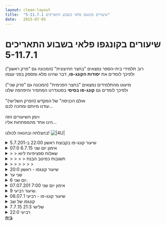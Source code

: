 ```yaml
---
layout: clean-layout
title:  "שיעורים בקונגפו פלאי בשבוע התאריכים 5-11.7.1"
date:   2015-07-05
---
```

# שיעורים בקונגפו פלאי בשבוע התאריכים 5-11.7.1 
רוב תלמידי בית-הספר נמצאים &quot;בחצר החיצונית&quot; (המכונה גם &quot;פרק ראשון&quot;)<br> ולפיכך לומדים את <b>יסודות הקונג-פו</b>, דבר שהינו מלא ומספק בפני עצמו<br> <br> מיעוט מהתלמידים נמצאים &quot;בחצר הפנימית&quot; (המכונה גם &quot;פרק שני&quot;)<br> ולפיכך לומדים גם <b>קונג-פו בסיסי</b> בסטנדרט המחמיר והיפהפה שלנו<br> <br> &quot;אולם הכניסה&quot; של המקדש (הפרק השלישי)<br> עודנו מיותם ומחכה לכם...<br> <br> ויומן השיעורים הזה<br> הינו אחד מהמפתחות אליו...<br> <br> בהצלחה ובהנאה לכולנו! <img src="http://www.timg.co.il/tapuzForum/images/Emo140.gif" alt="|4U|">

<details>
                    <summary>שיעור קונג-פו בקבוצת ראשון 22:00 ב-5.7.201</summary>
                    כפי שקורה מפעם לפעם בבית-הספר המופלא הזה, בתקופה זו, אירחו אותי באחד מהשיעורים.<br> הפעם בקבוצת 22:00.<br> השיעור שלי הותחל לי בסביבות 21:15 וסויים לי בסביבות 23:15, כלומר, שיעור קצרצר (יחסית לשלב הלימודי שבו אני נמצא) של כשעתיים בלבד.<br> <br> השיעור היה אינטנסיבי, עמוק ומשנה חיים. באופן גורף מאד. לשמחתי הרבה. מופלא.<br> חשתי איך מעיפים אותי, בכל כוח המנועים האפשרי, למעמקי הפרק הרביעי, תוך סימון נקודה כלשהי בפרק החמישי, אליה מנסים להטיסני במחלקה ראשונה, כך שאהפוך ל&quot;בוגר הפרק הרביעי&quot;.<br> ברור לי שמדובר בחיים אחרים לגמרי, בהוויה אחרת לגמרי, כאשר אני בוגר הפרק הרביעי. וואו.<br> השתדלתי לשתף פעולה כמיטב יכולתי עם הכוחות המופלאים הזורמים בתוך השיעור, המנסים להעיפני למציאות החדשה המשודרגת.<br> <br> לב-לבו של השיעור, כמדומני, היה (ועודנו, OMG), שלוש תנוחות בסיסיות של גוף אנרגיה, אמיתי או דמיוני, שהגוף &quot;הביולוגי&quot; שלי שרוי בתוכו.<br> שלוש תנוחות המתקיימות במקביל ואשר מסמלות/מפעמות/מחדדות את:<br> 1. הטרנספורמציה המתרחשת ברגע הזה, תמיד.<br> 2. השבחת איכות המפגש שלי עם מה שהיקום מגיש לי ברגע הזה.<br> 3. בחירת וכוונון מה שאני בוחר שיוגשם דרכי ברגע הזה לעולם הזה.<br> <br> קיבלתי ואימצתי שלל התכוונויות משפרות ומצ&#39;פרות לכל אחד מהשלושה הנ&quot;ל + לכולם ביחד.<br> בין היתר, הכל נעשה קל יותר ויותר, קליל יותר ויותר, טבעי יותר ויותר, נטול מאמץ יותר ויותר, עובדתי יותר ויותר.<br> הטרנספורמציה (1) אפילו קטנה; ההשבחה (2) כוללת מודעות לכך שרק הרגע הזה קיים (וכך זה היה ויהיה תמיד) ושהוא שלם וכולל הכל; ההתגשמות (3) מעודנת, דומה לריקוד, זמינה תמיד.<br> וגם נוצר מעין &quot;מדחף פלאים&quot; ליומיום, שאפשר למקמו היכן שרוצים, כגון בשעה ארבע בבוקר, שש בבוקר או איך שקמים וכולי; ואשר מורכב במקרה שלי משלושה מרחבים: עמידה, ריקוד וישיבה. כל אחד מהם כולל את כל שלוש התנוחות, העמקתן וביסוסן, אולם בדרך אחרת, מכיוון אחר ומדגש אחר: העמידה היא בדגש הטרנספורמציה; הריקוד הוא בדגש ההתגשמות; הישיבה היא בדגש ההשבחה.<br> <br> <b>הבהרה מובנית לכל שִׁיתוּפָי/סיכומי ביומן זה</b>: אמנם אינני תלמיד בבית-הספר המופלא הזה שלכם, אלא משרת אותו מבחוץ בתור סוג של עוזר ומאפשר, אולם יש באפשרותי לעבור אתכם שיעורים, כחלק מתפקידי; וברגע שאני עובר שיעור בבית-הספר שלכם, חלק מובנה ובלתי נפרד ממנו, בהגדרה, הינו הרי להשאיר עקבות ביומן השיעורים הזה.<br><br><table width='70%' cellpadding='0' cellspacing='0' bgcolor='#C6C7C6'><tr><td height='1'></td></tr></table><br><b>מדברים על מדיטציה:</b> <a href="http://forums.tapuz.co.il/meditation" target="_blank">http://forums.tapuz.co.il/meditation</a><br/><br/>לומדים את אמנות המדיטציה: <a href="http://www.ThePracticalMeditation.com" target="_blank" rel=nofollow>www.ThePracticalMeditation.com</a><br/>לומדים את אמנות היכולת: <a href="http://www.MagicalChanging.com" target="_blank" rel=nofollow>www.MagicalChanging.com</a>
                  </details><details>
                    <summary>אימון יום שני 6.7.15 07:0</summary>
                    אימון קונג פו יום שני 07:00 נוכחים רמי ויואב<br> הגעתי לשמחתי ב 06:41 רמי הגיע מיד אחרי,<br> התחלנו בהליכה ושיחה חופשית. בחרתי ללכת במסלול חדש, לאו דווקא היעיל ביותר או הקצר ביותר, כמו שהתחשק לי באותו רגע בלי לחשוב יותר מדי הפך את ההליכה לפרקים למין סוג של טיול נעים.<br> בהמשך עברנו לעבודה חופשית לפי בחירה, תוך כדי הליכה, אני התמקדתי בנשימה, בהתבוננות החוצה, בהסתכלות על רגשות שעוברים ועולים בי במהלך ההליכה.<br> הגענו לגג גן העיר, עבודה אישית על גמישות ונוחות תנועה, אני עובד על בעיטות קלות ונעימות, איזושהי תחושה לא נוחה בכתף ימין, אני עובד עליה ברכות נעימה,<br> עבודה על כתפיים.<br> חזרה לעבודה גופנית אישית. אני זוכר לעצמי שציינתי לעצמי באחד השיעורים הקודמים שהתחושה של סוף השיעור היא מאד נעימה - מנסה להעביר את עצמי למוד של &quot;סוף שיעור&quot;כבר בתוך השיעור. להשתדל לתת לתחושת הסיפוק הנעימה הזו ללוות אותי גם במהלך השיעור..<br> עבודה בזוג, כל אחד יכול להחליט על תרגיל, יש לבצע אותו בשני הצדדים ושני המשתתפים ואז אפשר לעבור לתרגיל הבא, שאותו יכול להציע כל אחד מאיתנו<br> אנחנו עובדים על יד חומקת - דגש פנימי שלי על יד נינוחה, עבודה ללא מתח גם בחמיקה וגם באגרוף, יד משוחררת בעת האגרוף למעט ברגע המגע, נעים.<br> עבודה עם בעיטה מהחוץ פנימה. התכוונתי ההיפך אבל זה מה שאמרתי, נתתי לזה להיות, עבודה מהנה, משוחררת, כתפיים ועורף נינוחים, מקטין את המאמץ, מעלה את העוצמה שמתקבלת. בהמשך עובר להתמקד בנשימה.<br> עבודה בזוג - קרב סימונים, בהמשך קרב&nbsp;&nbsp;עם כפפות, בהמשך גם עם רגליים. מיקודים שעברתי, תנועה קלילה, נינוחות, חיפוש הזדמנויות, ודבר חדש, דברים שאני יכול לקבל ולהעביר לפרטנר שלי, עשה את העבודה פחות אגריסיבית ויותר &quot;מחקרית&quot; בלי לפגוע (לדעתי…) באיכות הלחימה.<br> עבודה על גמישות,<br> עבודה פנימית, לשכב על הגב להסתכל על השמיים, לאתר גוון ספציפי של כחול לבחירתי, לתת לעצמי להיות באור הכחול הזה ולצבוע את&nbsp;&nbsp;כל כולי, בעיניים עצומות או פקוחות, אם אני בוחר אפשר להתמיר אותו לאור לבן או זהוב לפי התחושה. בהמשך לנסות לדמיין ולקחת את האור הכחול גם לשאר היום.<br> סיום שיעור בערך ב-&nbsp;&nbsp;08:10
                  </details><details>
                    <summary>> > שאלות ספציפיות ליוא</summary>
                    1. עד כמה הצלחת להיות תלמיד שאיננו-אחראי-על-השיעור, אלא מקבל אותו? מוזמן לפרט, כדי שאבין, מה שתרצה שאבין.<br> 2. מתי בדיוק השיעור שלכם התחיל?<br> 3. כיצד היה לך הזמן בנקודת המפגש, עד שהתחילו לכם את השיעור?<br> 4. האם הצלחת להיות שם נגיש ומוכן להישלפות, למרות שידעת שכמעט בוודאות אתה הוא זה שתשלוף אתכם?<br> 5. האם אתה חש שנתנו לך במהלך השיעור זמן מספק לכל הנחיה ותרגיל או שבדיעבד היית רוצה לקבל יותר זמן עבור תרגילים מסויימים? או אולי פחות?<br> 6. מדוע תרגלת יד משוחררת בעת האגרוף למעט ברגע המגע? האם זוהי טכניקת הכאה מסויימת שלמדת מתישהו באחד השיעורים? ואם כן, האם אתה זוכר מתי וכיצד? ומה אתה יודע עליה?<br> 7. באיזה חלק של גג &quot;גן העיר&quot; מקמו אתכם? ומדוע, לדעתך? {כן, אני יודע שאתה זה שהתבקשת לבחור היכן למקם אתכם, אך בכל זאת, אפשר להסתכל על זה גם במנותק מ&quot;מי&quot; מיקם אתכם}<br> 8. האם למדת תנועות חדשות כלשהן של אמנות הלחימה, במהלך השיעור?<br> תודה רבה <img src="http://www.timg.co.il/tapuzForum/images/Emo140.gif" alt="|4U|"><br><br><table width='70%' cellpadding='0' cellspacing='0' bgcolor='#C6C7C6'><tr><td height='1'></td></tr></table><br><b>מדברים על מדיטציה:</b> <a href="http://forums.tapuz.co.il/meditation" target="_blank">http://forums.tapuz.co.il/meditation</a><br/><br/>לומדים את אמנות המדיטציה: <a href="http://www.ThePracticalMeditation.com" target="_blank" rel=nofollow>www.ThePracticalMeditation.com</a><br/>לומדים את אמנות היכולת: <a href="http://www.MagicalChanging.com" target="_blank" rel=nofollow>www.MagicalChanging.com</a>
                  </details><details>
                    <summary>> > > > תשובות כמיטב הבנת</summary>
                    היי בן, <br> 1. נראה לי שבמידה טובה, ייחחסית לפעמים קודמות שבהן תרגלתי את הפעילות הזו. לא לקחתי אחריות, אלא נתתי לי ולרמי לעבור שיעור, היו מספר אירועים שבהם כן מצאתי את עצמי מתלבט - דרך איפה ללכת, האם לסיים את התרגיל, במקרים אלו בחרתי לנסות להימנע מחשיבה (חפירה) אלא לדלג לתשובה הכי מהירה שעלתה לי באותו רגע, במובן זה הצלחתי להיות &quot;מופתע&quot; מכמה דברים שקרו במהלך השיעור. מסלול הגעה, הרכב וסדר תרגילים, דגשים שקיבלתי תוך כדי עבודה.<br> 2. תחילת שיעור 07:51<br> 3. הזמן היה מהנה, מצאתי את עצמי עובר על השיעור הקודם, נהנה מהעובדה שיש לי זמן, סריקה של מצב גופני, לא הגעתי לחשיבה על מה אני רוצה לעבור או איזושהי התכווננות. לא בכוונה אלא שכך יצא.<br> 4. למען האמת לא הייתי מוכן להישלפות, עם זאת מאחר וידעתי שהשיעור עובר אליי, לא עשיתי מאמץ או חשיבה של התכוננות להעביר שיעור.<br> 5. היו כמה תרגילים (בעיטה מבחוץ פנימה) שנמשכו יותר ממה שחשבתי בהתחלה, אבל היה בזה משהו מרתק, בדיעבד ייתכן והיה קורה משהו מעניין אם הוא היה נמשך אף יותר. שאר התרגילים היו באורך מתאים.<br> 6. יד משוחררת לא זכור לי כמשהו שלמדתי אלא יותר משהו שהתחשק לי לבדוק ולראות מה האפקט שלו. יש לי איזשהי חשיבה (אמונה) שיש בזה פוטנציאל לעבודה יותר קלה ומהירה,<br> 7. היינו במרכז הדופן הצפונית - אולי מתוך הרגל, מצד שני זהו גם אחד החלקים היחידים עם צל בשעה הזו והיה חם כשהגענו כך שזה בהחלט התאים והיה טבעי.<br> 8. לא זכורות לי תנועות חדשות היו וריציות חדשות על תנועות ותיקות, כמו למשל הסטות הצידה בעת קרב האגרופים
                  </details><details>
                    <summary>> > > > > > </summary>
                    ב&quot;07:51&quot; התכוונת כמובן ל&quot;06:51&quot;.<br> המלצה: תמיד להיות פתוח ומוכן ללימוד תנועות חדשות, בכל רגע בשיעור.<br> תודה רבה, נהדר <img src="http://www.timg.co.il/tapuzForum/images/Emo45.gif" alt="|כן|"> <img src="http://www.timg.co.il/tapuzForum/images/Emo45.gif" alt="|כן|"> <img src="http://www.timg.co.il/tapuzForum/images/Emo45.gif" alt="|כן|"><br><br><table width='70%' cellpadding='0' cellspacing='0' bgcolor='#C6C7C6'><tr><td height='1'></td></tr></table><br><b>מדברים על מדיטציה:</b> <a href="http://forums.tapuz.co.il/meditation" target="_blank">http://forums.tapuz.co.il/meditation</a><br/><br/>לומדים את אמנות המדיטציה: <a href="http://www.ThePracticalMeditation.com" target="_blank" rel=nofollow>www.ThePracticalMeditation.com</a><br/>לומדים את אמנות היכולת: <a href="http://www.MagicalChanging.com" target="_blank" rel=nofollow>www.MagicalChanging.com</a>
                  </details><details>
                    <summary>שיעור קונגפו - ראשון 20:0</summary>
                    <br> היה לי שיעור מעט מאתגר בעיקר בגלל שחשתי עייפות רבה.<br> ועדיין... גם מתוך המצב הזה הצלחתי להתנהל יפה מאד.<br> <br> בתחילת השיעור שלי עברתי במהירות יחסית על טיפוח 6 האומנים כשאני מכוון את עצמי לחזון מסויים, שלם יותר. העבודה בעזרת חזון ברור מאד שדירגה את העבודה שלי.<br> בהמשך, עשיתי התקדמות יפה באמנות התנועה כשגם הפעם אני מחובר טוב יותר לחזון שמלהיב אותי.<br> <br> בשעה וחצי האחרונות של השיעור עברתי רק תרגולים פנימיים. העייפות שחוותי תרמה באיזשהו מקום לאיכות ההתנהלות שלי בתוך הסביבה הזו.<br> <br> השיעור שלי התחיל ב 19:25 והסתיים ב 22:40 לערך.
                  </details><details>
                    <summary>שני ער</summary>
                    שיעור מעולם אחר<br> <br> החל ב-19:30 או קצת לפני<br> בחלקו הראשון הייתה בין היתר עבודה מאוד נעימה ומקדמת עם רפאל שהזמין אותי לעבוד איתו על קרבות.<br> עשינו מעין קרב באנרגיה מאוד נעימה ולא מאתגרת. יותר השתעשענו מאשר כל דבר אחר.<br> זה היה מקדם מאוד מאוד<br> <br> אחר כך ב-20:20 אספתי את סיגל כפי שהונחיתי<br> ופצחנו בשיעור מסחרר וחזק מאוד<br> <br> שכלל, בין היתר <br> עבודה מאוד עוצמתית, פיזית ומהנה על קרבות<br> קידום שנינו על ידי להגיד דברים אחד לשני שנראה לנו שיקדמו את השני<br> קידום זה את זה על פי בקשה. אחד מעלה נושא ומתאר אותו והשני מנחה בזה<br> ולבסוף הנחיות קצרות לשנינו על פי תור. <br> שיעור חזק ונפלא<br> שהסתיים בשעה 23:40 בערך אם אני לא טועה. <br> <br> תודה רבה!!!<br>
                  </details><details>
                    <summary>יום שני 6.</summary>
                    שיעור מופלא!!!!<br> וואוו!!! <br> הרגשתי קפיצת מדרגה משמעותית באומנות הלחימה, כבר תקופה ארוכה שאני מכוונת לאיזה שהיא עליית מדרגה ואחרי שהשיעור נגמר הבנתי שהנה היא קרתה <img src="http://www.timg.co.il/tapuzForum/images/Emo13.gif" alt=":-)"><br> הרגיש לי שהשיעור היה עטוף במין ניר משי עדין המאפשר ותומך בהתפתחות הזו. <br> <br> תודה!!!
                  </details><details>
                    <summary>אימון יום שני 7:00 07.07.201</summary>
                    יום רביעי 07:00 משתתפים רמי ויואב<br> הגעה 06:45, זמן להמתנה שימש בעיקר לעבודה פנימית על שקט ונסיון ליצור בהירות פנימית. שליפה שלנו מהמיקום והליכה לגן העיר תוך עבודה חופשית. הליכה בנתיב שונה, מחולק להחלטות בודדות לאורך המסלול, <br> הגעה לגן העיר, עבודה על גמישות גופנית, עבודת כתפיים, כתפיים ראש ובטן, עבודה על שיפור הבעיטות, <br> עיקר האתגר שלי היה חלוקה של קשב, איך להיות שקוע בתוך התרגיל ועדיין להיות קשוב להנחיות חדשות להחלפה ושינוי של התרגול,<br> מצאתי את עצמי בחלק מהמקרים רגוע ומבצע את התרגיל ובחלקים אחרים, מנסה להבחין בהנחיות בתוך בליל של פטפוט פנימי, שם היה קשה לי להבחין אם אילו הנחיות או סתם דיבור פנימי.<br> חלק שני היה לראות את ההנחיות כאילו הגיעו ממישהו אחר, ומצאתי את עצמי כמה פעמים תוהה מה הכוונה למרות שאני העברתי את ההנחיה, ניסיתי לראות זאת כהצלחה.<br> בן מגיע, הפסקה של תרגיל עבודה עם הקרקע,<br> עבודה על שיפור של בעיטת הסיבוב שלי (בחירה שלי של הבעיטה), סימונים של בעיטות לאזור מהחזה למטה, הפרטנר מנסה לבלום, עבודה על מעבר משכיבה לעמידה, בהמשך תוך הנחיה של אחד מאיתנו למעלה או למטה, התבוננות על הצלחות בשיעור והצלחות במהלך השבוע, דגש על נסיון להתעכב בתוך ההצלחה ולא לעבור הלאה, היווה בשבילי שלב קושי חדש, (או אולי יותר מדויק להשתמש בביטוי רמה חדשה) בתרגיל הזה. <br> חלק זה היה מהנה בעיקר בגלל ההפסקה שהיתה לי במאמץ (מסתבר שזה מאמץ) להיות קשוב להנחיות והעניק&nbsp;&nbsp;לי רמה חדשה בחוויה של קבלת הנחיות עבודה.<br> חזרה לשיעור הראשוני - עבודה על הגדלת הנוחות עם הקרקע, עבודה פנימית של התמקדות בנשימה.<br> סיום שיעור 08:56
                  </details><details>
                    <summary>שיעור רביעי 9.</summary>
                    הגעתי לשיעור עייף, עם בטן כואבת ומטושטש.<br> <br> גם בשבוע שעבר זה היה ככה. <br> <br> הפעם הענקתי לעצמי מלא חופש. חופש לא לעשות כלום. פשוט להיות שם. <br> מידי פעם פצחתי באיזה תרגיל ועשיתי אותו קצת. <br> התחושה נעשתה קלה ונעימה, ללא דרישות, ציפיות או סבל מיוחד.<br> <br> בשעה 21:50 אספתי את ריב ואת שמואל<br> התמקמנו על גג גן העיר<br> <br> בשיעור על הגג היו בעצם 3 חלקים <br> הראשון- שבו עמדנו בתוך ריבוע לבן והדרכנו זה את זה לפי תור<br> השני- ובו היינו במרחב עבודה חופשית עם ההנחיה של לתת לשני האחרים משהו שיכול לעזור להם להתקדם משמעותית בדרכם. <br> השלישי- שבו היינו בשלישיה ואמרנו לפי סדר דברים שיאפשרו לנו התקדמות משמעותית עכשיו<br> <br> השיעור הסתיים בסביבות השעה 23:20<br> והיה לי טוב מאוד! <br> תודה!!<br> <br> <br> <br>
                  </details><details>
                    <summary>שיעור קונג-פו - רביעי 08.07.1</summary>
                    העברתי לעצמי שיעור בבית מהשעה 19:15 עד 19:50 לערך.<br> <br> בשיעור שלי עברתי על 4 שרשורים מהשער בפנימי ( מתוך 16 אפשריים שניתנו לי במייל ).<br> קיבלתי המלצה לאיכות על פני כמות, ואכן יישמתי את זה בקריאה נינוחה ומהנה.<br> זה היה מאד מלמד!<br> חלק מההודעות כבר קראתי בעבר והיה מאד מעניין לקרוא אותם שוב מתוך רמת הבנה אחרת ומשודרגת.<br> <br> תודה!
                  </details><details>
                    <summary>קונגפו של שב</summary>
                    השיעור שלי החל ב-15:30<br> העבודה המשמעותית שלי ביותר במהלך החלק הראשון שלו הייתה עם סיגל, וכללה בעיקר היזכרות בשיעור משבוע שעבר ו-&quot;לעיסה מחדש&quot; של חלק מהדברים שעלו שם. <br> <br> בשעה 15:50 אספתי את יואב, כפי שהונחיתי, ועברנו <br> לגג גן העיר.<br> <br> השיעור שלנו היה עשיר מאוד וכלל בין היתר <br> שיחה חופשית במטרה להתקדם יחד<br> עבודות כתפיים וידיים נהדרות <br> טיפים שנתנו זה לזה<br> קשב גבוה לגוף (כל תנועה הכי קטנה נחשבת)<br> ולסביבה (גם)<br> <br> שיעור ממש טוב היה לי<br> והרגשתי שהתקדמתי מאוד. <br> <br> השיעור הסתיים בשעה 17:10 בדיוק.
                  </details><details>
                    <summary>7.7.15 שלישי 21:3</summary>
                    היינו אני ושמואל. <br> <br> רציתי לבטל בגלל העומס אבל עמדתי בפיתוי. <br> <br> מידע קצר: היה נחמד. ארך כ50 דקות. עסקנו כשליש מהזמן בכל אמנות. <br> עשינו חימום עצמאי עד הזעה.<br> עשינו הרבה עבודות פנימיות על בריאות. <br> עשינו שיחה חופשית על אמנות הלחימה וקרב סימונים עדין של כמה דקות.<br><br><table width='70%' cellpadding='0' cellspacing='0' bgcolor='#C6C7C6'><tr><td height='1'></td></tr></table><br><img border=0 src=../tapuzforum/images/Emo42.gif><br><br><b>יש בי אהבה והיא תנצח.</b><br><br><br><a rel=nofollow href=http://blog.tapuz.co.il/pathoftheone target=_blank style=color:black>http://blog.tapuz.co.il/pathoftheone</a>            <br><br>
                  </details><details>
                    <summary>רביעי 22:0</summary>
                    עוד שיעור מופלא שחלקנו יחד אני ושיר. <br> <br> איזו אישה מופלאה, בחיי, אילו שתי נשים מופלאות אנחנו!<br> <br> ואכן בשיעור זה עבדנו הרבה באנרגיה נשית - רכה, מכילה, מרפאת. <br> <br> התחברנו לתנועת הקוסמת הפנימית שלנו, המכשפה הטובה שלנו.<br> <br> המטרות שהגדרתי לעצמי בשיעור זה - <br> <br> חיים שלווים, בטוחים, זורמים, יציבים, עמוקים, מורכבים, מופלאים, שלמים [ואוהבים] יותר ויותר ויותר<br> עבור שתינו. <br> <br> והן הושגו בגדול! <br> <br> עבדנו על זרימה בדרך הבאה - <br> אחת מול השנייה, בכל פעם אחת מניעה אנרגיה בווקטור לכיוון השניה. <br> השנייה פשוט זורמת ומגיבה לזה תנועתית. <br> הדגשתי בפני שתינו כי לעבודה זו אין קשר לאמנות הלחימה פר סיי. זו עבודה תנועתית-רגשית. <br> והיא הייתה מופלאה ביותר. <br><br><br><table width='70%' cellpadding='0' cellspacing='0' bgcolor='#C6C7C6'><tr><td height='1'></td></tr></table><br><b>אני כאן .
                  </details><a href="javascript:history.back()">בית</a>